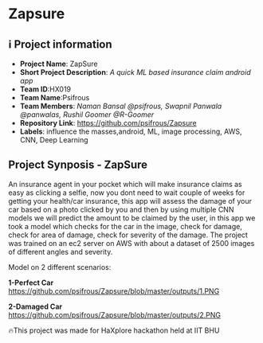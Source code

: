 # Zapsure
## ℹ️ Project information
- **Project Name**: ZapSure
- **Short Project Description**: _A quick ML based insurance claim android app_
- **Team ID**:HX019
- **Team Name**:Psifrous
- **Team Members**: _Naman Bansal @psifrous, Swapnil Panwala @panwalas, Rushil Goomer @R-Goomer_
- **Repository Link**: https://github.com/psifrous/Zapsure
- **Labels**: influence the masses,android, ML, image processing, AWS, CNN, Deep Learning

## Project Synposis - ZapSure

An insurance agent in your pocket which will make insurance claims as easy as clicking a selfie, now you dont need to wait couple of weeks for getting your health/car insurance, this app will assess the damage of your car based on a photo clicked by you and then by using multiple CNN models we will predict the amount to be claimed by the user, in this app we took a model which checks for the car in the image, check for damage, check for area of damage, check for severity of the damage.
The project was trained on an ec2 server on AWS with about a dataset of 2500 images of different angles and severity.

Model on 2 different scenarios:

**1-Perfect Car**
https://github.com/psifrous/Zapsure/blob/master/outputs/1.PNG

**2-Damaged Car**
https://github.com/psifrous/Zapsure/blob/master/outputs/2.PNG

🔥This project was made for HaXplore hackathon held at IIT BHU

